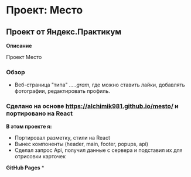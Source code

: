 # Проект: Место

## Проект от Яндекс.Практикум

**Описание**

Проект Место

### Обзор

* Веб-страница "типа" *.....gram*, где можно ставить лайки, добавлять фотографии, редактировать профиль.

### Сделано на основе https://alchimik981.github.io/mesto/ и портировано на React

**В этом проекте я:**
* Портировал разметку, стили на React
* Вынес компоненты (header, main, footer, popups, api)
* Сделал запрос Api, получил данные с сервера и подставил их для отрисовки карточек

**GitHub Pages**
 * 

